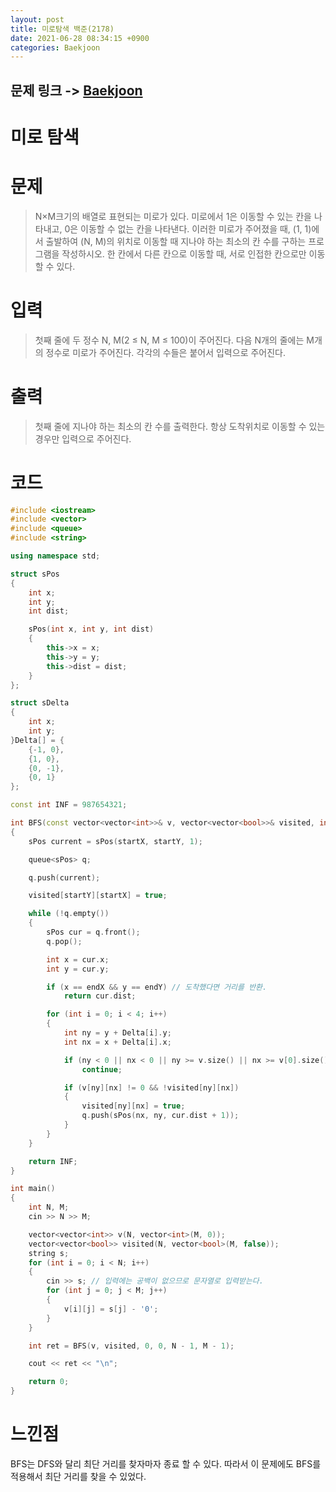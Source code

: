```yaml
---
layout: post
title: 미로탐색 백준(2178)
date: 2021-06-28 08:34:15 +0900
categories: Baekjoon
---
```


## 문제 링크 -> [Baekjoon](https://www.acmicpc.net/problem/2178)
# 미로 탐색

# 문제
> N×M크기의 배열로 표현되는 미로가 있다.
미로에서 1은 이동할 수 있는 칸을 나타내고, 0은 이동할 수 없는 칸을 나타낸다. 이러한 미로가 주어졌을 때, (1, 1)에서 출발하여 (N, M)의 위치로 이동할 때 지나야 하는 최소의 칸 수를 구하는 프로그램을 작성하시오. 한 칸에서 다른 칸으로 이동할 때, 서로 인접한 칸으로만 이동할 수 있다.

# 입력
> 첫째 줄에 두 정수 N, M(2 ≤ N, M ≤ 100)이 주어진다. 다음 N개의 줄에는 M개의 정수로 미로가 주어진다. 각각의 수들은 붙어서 입력으로 주어진다.

# 출력
> 첫째 줄에 지나야 하는 최소의 칸 수를 출력한다. 항상 도착위치로 이동할 수 있는 경우만 입력으로 주어진다.

# 코드
``` C++
#include <iostream>
#include <vector>
#include <queue>
#include <string>

using namespace std;

struct sPos
{
	int x;
	int y;
	int dist;

	sPos(int x, int y, int dist)
	{
		this->x = x;
		this->y = y;
		this->dist = dist;
	}
};

struct sDelta
{
	int x;
	int y;
}Delta[] = {
	{-1, 0},
	{1, 0},
	{0, -1},
	{0, 1}
};

const int INF = 987654321;

int BFS(const vector<vector<int>>& v, vector<vector<bool>>& visited, int startY, int startX, int endY, int endX)
{
	sPos current = sPos(startX, startY, 1);

	queue<sPos> q;

	q.push(current);

	visited[startY][startX] = true;

	while (!q.empty())
	{
		sPos cur = q.front();
		q.pop();

		int x = cur.x;
		int y = cur.y;

		if (x == endX && y == endY) // 도착했다면 거리를 반환.
			return cur.dist;

		for (int i = 0; i < 4; i++)
		{
			int ny = y + Delta[i].y;
			int nx = x + Delta[i].x;

			if (ny < 0 || nx < 0 || ny >= v.size() || nx >= v[0].size())
				continue;

			if (v[ny][nx] != 0 && !visited[ny][nx])
			{
				visited[ny][nx] = true;
				q.push(sPos(nx, ny, cur.dist + 1));
			}
		}
	}

	return INF;
}

int main()
{
	int N, M;
	cin >> N >> M;

	vector<vector<int>> v(N, vector<int>(M, 0));
	vector<vector<bool>> visited(N, vector<bool>(M, false));
	string s;
	for (int i = 0; i < N; i++)
	{
		cin >> s; // 입력에는 공백이 없으므로 문자열로 입력받는다.
		for (int j = 0; j < M; j++)
		{
			v[i][j] = s[j] - '0';
		}
	}

	int ret = BFS(v, visited, 0, 0, N - 1, M - 1);

	cout << ret << "\n";

	return 0;
}
```

# 느낀점
BFS는 DFS와 달리 최단 거리를 찾자마자 종료 할 수 있다. 따라서 이 문제에도 BFS를 적용해서 최단 거리를 찾을 수 있었다. 